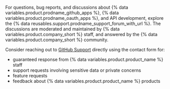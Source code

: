 For questions, bug reports, and discussions about {% data variables.product.prodname_github_apps %},  {% data variables.product.prodname_oauth_apps %}, and API development, explore the  {% data reusables.support.prodname_support_forum_with_url %}. The discussions are moderated and maintained by {% data variables.product.company_short %} staff, and answered by the {% data variables.product.company_short %} community.

Consider reaching out to [GitHub Support](https://support.github.com/) directly using the contact form for:
- guaranteed response from {% data variables.product.product_name %} staff
- support requests involving sensitive data or private concerns
- feature requests
- feedback about {% data variables.product.product_name %} products
